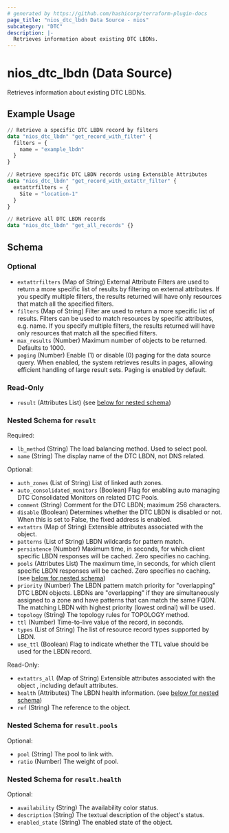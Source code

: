 ```yaml
---
# generated by https://github.com/hashicorp/terraform-plugin-docs
page_title: "nios_dtc_lbdn Data Source - nios"
subcategory: "DTC"
description: |-
  Retrieves information about existing DTC LBDNs.
---
```


# nios_dtc_lbdn (Data Source)

Retrieves information about existing DTC LBDNs.

## Example Usage

```terraform
// Retrieve a specific DTC LBDN record by filters
data "nios_dtc_lbdn" "get_record_with_filter" {
  filters = {
    name = "example_lbdn"
  }
}

// Retrieve specific DTC LBDN records using Extensible Attributes
data "nios_dtc_lbdn" "get_record_with_extattr_filter" {
  extattrfilters = {
    Site = "location-1"
  }
}

// Retrieve all DTC LBDN records
data "nios_dtc_lbdn" "get_all_records" {}
```

<!-- schema generated by tfplugindocs -->
## Schema

### Optional

- `extattrfilters` (Map of String) External Attribute Filters are used to return a more specific list of results by filtering on external attributes. If you specify multiple filters, the results returned will have only resources that match all the specified filters.
- `filters` (Map of String) Filter are used to return a more specific list of results. Filters can be used to match resources by specific attributes, e.g. name. If you specify multiple filters, the results returned will have only resources that match all the specified filters.
- `max_results` (Number) Maximum number of objects to be returned. Defaults to 1000.
- `paging` (Number) Enable (1) or disable (0) paging for the data source query. When enabled, the system retrieves results in pages, allowing efficient handling of large result sets. Paging is enabled by default.

### Read-Only

- `result` (Attributes List) (see [below for nested schema](#nestedatt--result))

<a id="nestedatt--result"></a>
### Nested Schema for `result`

Required:

- `lb_method` (String) The load balancing method. Used to select pool.
- `name` (String) The display name of the DTC LBDN, not DNS related.

Optional:

- `auth_zones` (List of String) List of linked auth zones.
- `auto_consolidated_monitors` (Boolean) Flag for enabling auto managing DTC Consolidated Monitors on related DTC Pools.
- `comment` (String) Comment for the DTC LBDN; maximum 256 characters.
- `disable` (Boolean) Determines whether the DTC LBDN is disabled or not. When this is set to False, the fixed address is enabled.
- `extattrs` (Map of String) Extensible attributes associated with the object.
- `patterns` (List of String) LBDN wildcards for pattern match.
- `persistence` (Number) Maximum time, in seconds, for which client specific LBDN responses will be cached. Zero specifies no caching.
- `pools` (Attributes List) The maximum time, in seconds, for which client specific LBDN responses will be cached. Zero specifies no caching. (see [below for nested schema](#nestedatt--result--pools))
- `priority` (Number) The LBDN pattern match priority for "overlapping" DTC LBDN objects. LBDNs are "overlapping" if they are simultaneously assigned to a zone and have patterns that can match the same FQDN. The matching LBDN with highest priority (lowest ordinal) will be used.
- `topology` (String) The topology rules for TOPOLOGY method.
- `ttl` (Number) Time-to-live value of the record, in seconds.
- `types` (List of String) The list of resource record types supported by LBDN.
- `use_ttl` (Boolean) Flag to indicate whether the TTL value should be used for the LBDN record.

Read-Only:

- `extattrs_all` (Map of String) Extensible attributes associated with the object , including default attributes.
- `health` (Attributes) The LBDN health information. (see [below for nested schema](#nestedatt--result--health))
- `ref` (String) The reference to the object.

<a id="nestedatt--result--pools"></a>
### Nested Schema for `result.pools`

Optional:

- `pool` (String) The pool to link with.
- `ratio` (Number) The weight of pool.


<a id="nestedatt--result--health"></a>
### Nested Schema for `result.health`

Optional:

- `availability` (String) The availability color status.
- `description` (String) The textual description of the object's status.
- `enabled_state` (String) The enabled state of the object.
